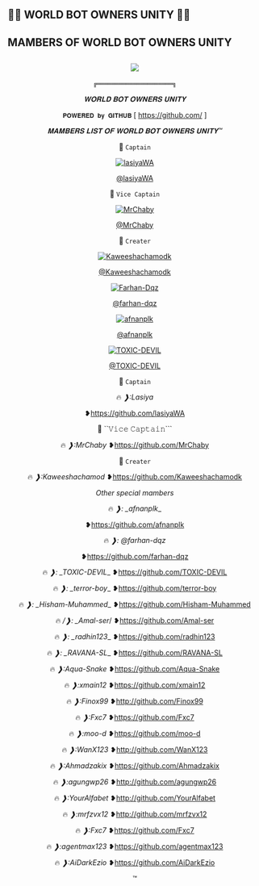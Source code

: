 ## 👨‍💻 WORLD BOT OWNERS UNITY 👨‍💻

## MAMBERS OF WORLD BOT OWNERS UNITY
  <div align="center">
    
## [![](https://telegra.ph/file/ef785489ce7290fa5beb2.jpg?size=100)](https://telegra.ph/file/ef785489ce7290fa5beb2.jpg) 

```╔═════════════════════╗```


  *𝐖𝐎𝐑𝐋𝐃 𝐁𝐎𝐓 𝐎𝐖𝐍𝐄𝐑𝐒 𝐔𝐍𝐈𝐓𝐘*

```𝐏𝐎𝐖𝐄𝐑𝐄𝐃 𝐛𝐲 𝐆𝐈𝐓𝐇𝐔𝐁```
[ https://github.com/ ]




  _*𝐌𝐀𝐌𝐁𝐄𝐑𝐒 𝐋𝐈𝐒𝐓 𝐎𝐅 𝐖𝐎𝐑𝐋𝐃 𝐁𝐎𝐓 𝐎𝐖𝐍𝐄𝐑𝐒 𝐔𝐍𝐈𝐓𝐘™*_



📌 ```𝙲𝚊𝚙𝚝𝚊𝚒𝚗```

[![lasiyaWA](https://github.com/lasiyaWA.png?size=300)](https://github.com/lasiyaWA)

  

  [@lasiyaWA](https://github.com/lasiyaWA)

  

📌 ```𝚅𝚒𝚌𝚎 𝙲𝚊𝚙𝚝𝚊𝚒𝚗```

[![MrChaby](https://github.com/MrChaby.png?size=300)](https://github.com/MrChaby)

  

  [@MrChaby](https://github.com/MrChaby)

  
📌 ```𝙲𝚛𝚎𝚊𝚝𝚎𝚛```

[![Kaweeshachamodk](https://github.com/Kaweeshachamodk.png?size=300)](https://github.com/Kaweeshachamodk)
  
  [@Kaweeshachamodk](https://github.com/Kaweeshachamodk)


  


  
[![Farhan-Dqz](https://github.com/farhan-dqz.png?size=300)](https://github.com/farhan-dqz) 
  
[@farhan-dqz](https://github.com/farhan-dqz) 
  
[![afnanplk](https://github.com/afnanplk.png?size=300)](https://github.com/afnanplk)
 
[@afnanplk](https://github.com/afnanplk)

[![TOXIC-DEVIL](https://github.com/TOXIC-DEVIL.png?size=300)](https://github.com/TOXIC-DEVIL)
 
[@TOXIC-DEVIL](https://github.com/TOXIC-DEVIL)



📌 ```𝙲𝚊𝚙𝚝𝚊𝚒𝚗```

🔥 *❱:Lasiya*

❥https://github.com/lasiyaWA


📌 ``𝚅𝚒𝚌𝚎 𝙲𝚊𝚙𝚝𝚊𝚒𝚗```

🔥 *❱:MrChaby*
❥https://github.com/MrChaby

📌 ```𝙲𝚛𝚎𝚊𝚝𝚎𝚛```

🔥 *❱:Kaweeshachamod*
❥https://github.com/Kaweeshachamodk


_*Other special mambers*_

🔥 *❱:  _afnanplk*_

❥https://github.com/afnanplk

🔥 *❱:  @farhan-dqz*

❥https://github.com/farhan-dqz

🔥 *❱: _TOXIC-DEVIL*_
❥https://github.com/TOXIC-DEVIL

🔥 *❱: _terror-boy*_
❥https://github.com/terror-boy


🔥 *❱: _Hisham-Muhammed*_
❥https://github.com/Hisham-Muhammed

🔥 */❱: _Amal-ser*/
❥https://github.com/Amal-ser

🔥 *❱: _radhin123*_
❥https://github.com/radhin123

🔥 *❱: _RAVANA-SL*_
❥https://github.com/RAVANA-SL

🔥 *❱:Aqua-Snake*
❥https://github.com/Aqua-Snake

🔥 *❱:xmain12*
❥https://github.com/xmain12

🔥 *❱:Finox99*
❥http://github.com/Finox99

🔥 *❱:Fxc7*
❥https://github.com/Fxc7

🔥 *❱:moo-d*
❥https://github.com/moo-d

🔥 *❱:WanX123*
❥http://github.com/WanX123

🔥 *❱:Ahmadzakix*
❥https://github.com/Ahmadzakix

🔥 *❱:agungwp26*
❥http://github.com/agungwp26

🔥 *❱:YourAlfabet*
❥http://github.com/YourAlfabet

🔥 *❱:mrfzvx12*
❥http://github.com/mrfzvx12

🔥 *❱:Fxc7*
❥https://github.com/Fxc7

🔥 *❱:agentmax123*
❥https://github.com/agentmax123

🔥 *❱:AiDarkEzio*
❥https://github.com/AiDarkEzio

™
